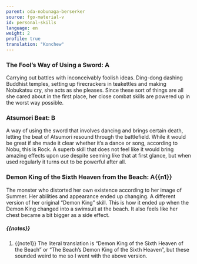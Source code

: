 ```yaml
---
parent: oda-nobunaga-berserker
source: fgo-material-v
id: personal-skills
language: en
weight: 2
profile: true
translation: "Konchew"
---
```


### The Fool’s Way of Using a Sword: A

Carrying out battles with inconceivably foolish ideas. Ding-dong dashing Buddhist temples, setting up firecrackers in teakettles and making Nobukatsu cry, she acts as she pleases. Since these sort of things are all she cared about in the first place, her close combat skills are powered up in the worst way possible.

### Atsumori Beat: B

A way of using the sword that involves dancing and brings certain death, letting the beat of Atsumori resound through the battlefield. While it would be great if she made it clear whether it’s a dance or song, according to Nobu, this is Rock. A superb skill that does not feel like it would bring amazing effects upon use despite seeming like that at first glance, but when used regularly it turns out to be powerful after all.

### Demon King of the Sixth Heaven from the Beach: A{{n1}}

The monster who distorted her own existence according to her image of Summer. Her abilities and appearance ended up changing. A different version of her original “Demon King” skill. This is how it ended up when the Demon King changed into a swimsuit at the beach. It also feels like her chest became a bit bigger as a side effect.

##### {{notes}}

1. {{note1}} The literal translation is “Demon King of the Sixth Heaven of the Beach” or “The Beach’s Demon King of the Sixth Heaven”, but these sounded weird to me so I went with the above version.
